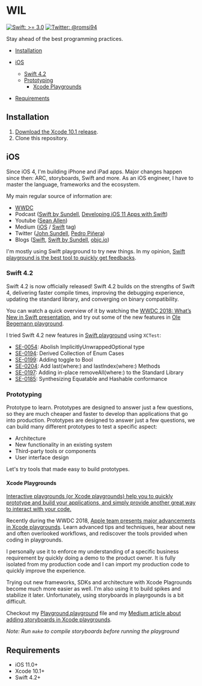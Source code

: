 # WIL

[![Swift: >= 3.0](https://img.shields.io/badge/swift-%3E%3D%203.0-orange.svg)](https://medium.com/search?q=Romain%20Asnar%20swift)
[![Twitter: @romsi94](https://img.shields.io/badge/twitter-@romsi94-blue.svg)](https://twitter.com/romsi94)

Stay ahead of the best programming practices.

- [Installation](#installation)
- [iOS](#ios)
	- [Swift 4.2](#swift-4.2)
	- [Prototyping](#prototyping)
		- [Xcode Playgrounds](#xcode-playgrounds)
	
- [Requirements](#requirements)

## Installation

1. [Download the Xcode 10.1 release](https://developer.apple.com/xcode/download/).
2. Clone this repository.

## iOS

Since iOS 4, I'm building iPhone and iPad apps. Major changes happen since then: ARC, storyboards, Swift and more. As an iOS engineer, I have to master the language, frameworks and the ecosystem.

My main regular source of information are:

- [WWDC](https://developer.apple.com/videos/wwdc2018)
- Podcast ([Swift by Sundell](https://itunes.apple.com/us/podcast/swift-by-sundell/id1267161825?mt=2), [Developing iOS 11 Apps with Swift](https://itunes.apple.com/us/podcast/developing-ios-11-apps-with-swift/id1315130780?mt=2))
- Youtube ([Sean Allen](https://www.youtube.com/channel/UCbTw29mcP12YlTt1EpUaVJw))
- Medium ([iOS](https://medium.com/tag/ios) / [Swift](https://medium.com/tag/swift) tag)
- Twitter ([John Sundell](https://twitter.com/johnsundell), [Pedro Piñera](https://twitter.com/pepibumur))
- Blogs ([Swift](https://swift.org), [Swift by Sundell](https://www.swiftbysundell.com), [objc.io](https://www.objc.io))

I'm mostly using Swift playground to try new things. In my opinion, [Swift playground is the best tool to quickly get feedbacks](https://medium.com/night-shift/spike-and-stabilize-only-works-if-afb3549426db).

### Swift 4.2

Swift 4.2 is now officially released! Swift 4.2 builds on the strengths of Swift 4, delivering faster compile times, improving the debugging experience, updating the standard library, and converging on binary compatibility.

You can watch a quick overview of it by watching the [WWDC 2018: What’s New in Swift presentation](https://developer.apple.com/videos/play/wwdc2018/401/), and try out some of the new features in [Ole Begemann playground](https://github.com/ole/whats-new-in-swift-4-2).

I tried Swift 4.2 new features in [Swift.playground](/Swift.playground) using `XCTest`:

- [SE-0054](https://github.com/apple/swift-evolution/blob/master/proposals/0054-abolish-iuo.md): Abolish ImplicitlyUnwrappedOptional type
- [SE-0194](https://github.com/apple/swift-evolution/blob/master/proposals/0194-derived-collection-of-enum-cases.md "Derived Collection of Enum Cases"): Derived Collection of Enum Cases
-  [SE-0199](https://github.com/apple/swift-evolution/blob/master/proposals/0199-bool-toggle.md): Adding toggle to Bool
-  [SE-0204](https://github.com/apple/swift-evolution/blob/master/proposals/0204-add-last-methods.md): Add last(where:) and lastIndex(where:) Methods
-  [SE-0197](https://github.com/apple/swift-evolution/blob/master/proposals/0197-remove-where.md): Adding in-place removeAll(where:) to the Standard Library
-  [SE-0185](https://github.com/apple/swift-evolution/blob/master/proposals/0185-synthesize-equatable-hashable.md): Synthesizing Equatable and Hashable conformance

### Prototyping

Prototype to learn. Prototypes are designed to answer just a few questions, so they are much cheaper and faster to develop than applications that go into production. Prototypes are designed to answer just a few questions, we can build many different prototypes to test a specific aspect:

- Architecture
- New functionality in an existing system
- Third-party tools or components
- User interface design

Let's try tools that made easy to build prototypes.

#### Xcode Playgrounds

[Interactive playgrounds (or Xcode playgrounds) help you to quickly prototype and build your applications, and simply provide another great way to interact with your code.](https://developer.apple.com/swift/blog/?id=35)

Recently during the WWDC 2018, [Apple team presents major advancements in Xcode playgrounds](https://developer.apple.com/videos/play/wwdc2018/402/). Learn advanced tips and techniques, hear about new and often overlooked workflows, and rediscover the tools provided when coding in playgrounds.

I personally use it to enforce my understanding of a specific business requirement by quickly doing a demo to the product owner. It is fully isolated from my production code and I can import my production code to quickly improve the experience.

Trying out new frameworks, SDKs and architecture with Xcode Plagrounds become much more easier as well. I'm also using it to build spikes and stabilize it later. Unfortunately, using storyboards in playrgounds is a bit difficult.

Checkout my [Playground.playground](/Swift.playground) file and my [Medium article about adding storyboards in Xcode playgrounds](https://medium.com/@romsi94/storyboards-in-xcode-playgrounds-are-a-pain-in-the-a-343c7b3bab0c).

*Note: Run `make` to compile storyboards before running the playground*

## Requirements

- iOS 11.0+
- Xcode 10.1+
- Swift 4.2+